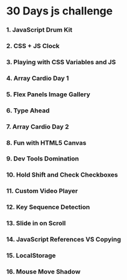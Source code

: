 # 30 Days js challenge
### 1. JavaScript Drum Kit
### 2. CSS + JS Clock
### 3. Playing with CSS Variables and JS
### 4. Array Cardio Day 1
### 5. Flex Panels Image Gallery
### 6. Type Ahead
### 7. Array Cardio Day 2
### 8. Fun with HTML5 Canvas
### 9. Dev Tools Domination
### 10. Hold Shift and Check Checkboxes
### 11. Custom Video Player
### 12. Key Sequence Detection
### 13. Slide in on Scroll
### 14. JavaScript References VS Copying
### 15. LocalStorage
### 16. Mouse Move Shadow
